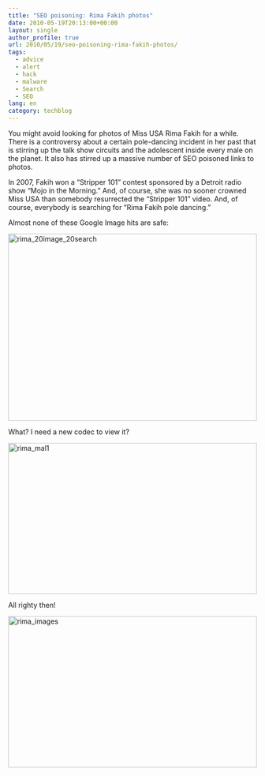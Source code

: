 ```yaml
---
title: "SEO poisoning: Rima Fakih photos"
date: 2010-05-19T20:13:00+00:00
layout: single
author_profile: true
url: 2010/05/19/seo-poisoning-rima-fakih-photos/
tags:
  - advice
  - alert
  - hack
  - malware
  - Search
  - SEO
lang: en
category: techblog
---
```

You might avoid looking for photos of Miss USA Rima Fakih for a while. There is a controversy about a certain pole-dancing incident in her past that is stirring up the talk show circuits and the adolescent inside every male on the planet. It also has stirred up a massive number of SEO poisoned links to photos.

In 2007, Fakih won a “Stripper 101” contest sponsored by a Detroit radio show “Mojo in the Morning.” And, of course, she was no sooner crowned Miss USA than somebody resurrected the “Stripper 101” video. And, of course, everybody is searching for “Rima Fakih pole dancing.”

Almost none of these Google Image hits are safe:

[<img title="rima_20image_20search" border="0" alt="rima_20image_20search" src="http://lh4.ggpht.com/_vaUVXcmC3OI/S_Q_JM-L1JI/AAAAAAAACPU/zYLshR8JVhM/rima_20image_20search_thumb%5B2%5D.png?imgmax=800" width="504" height="379" />](http://lh5.ggpht.com/_vaUVXcmC3OI/S_Q_Dgv65_I/AAAAAAAACPQ/1mebwi7WTes/s1600-h/rima_20image_20search%5B4%5D.png) 

What? I need a new codec to view it?

[<img title="rima_mal1" border="0" alt="rima_mal1" src="http://lh3.ggpht.com/_vaUVXcmC3OI/S_Q_M7unV9I/AAAAAAAACPc/vUwnZAx2nVY/rima_mal1_thumb%5B2%5D.jpg?imgmax=800" width="504" height="306" />](http://lh4.ggpht.com/_vaUVXcmC3OI/S_Q_K1aIFsI/AAAAAAAACPY/WcFhC5LHv8M/s1600-h/rima_mal1%5B4%5D.jpg) 

All righty then!

[<img title="rima_images" border="0" alt="rima_images" src="http://lh3.ggpht.com/_vaUVXcmC3OI/S_Q_RrLwRcI/AAAAAAAACPk/5gz3fQPVWXY/rima_images_thumb%5B3%5D.jpg?imgmax=800" width="504" height="307" />](http://lh3.ggpht.com/_vaUVXcmC3OI/S_Q_PO0KRtI/AAAAAAAACPg/UiqbJipgunM/s1600-h/rima_images%5B5%5D.jpg)